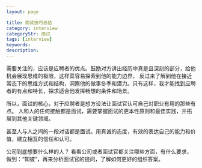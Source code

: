 ```yaml
---
layout: page

title: 面试技巧总结
category: interview
categoryStr: 面试
tags: [interview]
keywords:
description:
---
```


需要关注的，应该是应聘者的优点。鼓励对方讲出经历中真是且深刻的部分，给他机会展现思维的极限，这样菜容易探索到他的能力边界，
反过来了解到他在接近常态下的思维方式和结构，洞察他的做事冬季和潜力。只有这样，我才能找到应聘者的有点和特长，探求适合他发挥畅想的条件和场景。

所以，面试的核心，对于应聘者是想方设法让面试官认可自己对职业有用的那些有点。
人和人的任何接触都是面试，需要掌握面试的更本性原则和最佳实践，并拓展到其他关键领域。

甚至人与人之间的一段对话都是面试。用真诚的态度，有效的表达自己的能力和价值，建立相互的信任和认可。

公司到底想要什么样的人？
看看公司或者面试官都关注哪些方面，有什么要求，做到：“知彼”，再来分析面试官的提问，了解如何更好的组织答案。

